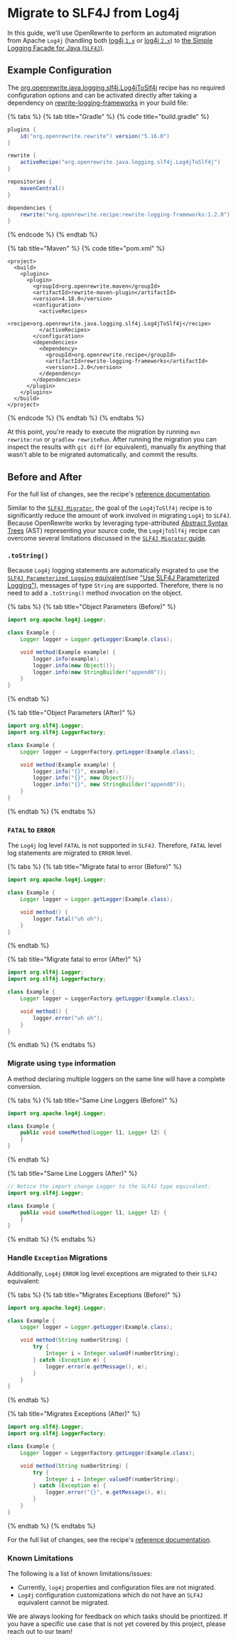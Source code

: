 # Migrate to SLF4J from Log4j

In this guide, we'll use OpenRewrite to perform an automated migration from Apache `Log4j` (handling both [log4j `1.x`]((https://logging.apache.org/log4j/1.2/)) or [log4j `2.x`]((https://logging.apache.org/log4j/2.x/))) to [the Simple Logging Facade for Java \(`SLF4J`\)](http://www.slf4j.org/).

## Example Configuration

The [org.openrewrite.java.logging.slf4j.Log4jToSlf4j](https://github.com/openrewrite/rewrite-docs/blob/master/reference/recipes/java/logging/slf4j/log4jtoslf4j.md) recipe has no required configuration options and can be activated directly after taking a dependency on [rewrite-logging-frameworks](https://github.com/openrewrite/rewrite-logging-frameworks) in your build file:

{% tabs %}
{% tab title="Gradle" %}
{% code title="build.gradle" %}
```groovy
plugins {
    id("org.openrewrite.rewrite") version("5.16.0")
}

rewrite {
    activeRecipe("org.openrewrite.java.logging.slf4j.Log4jToSlf4j")
}

repositories {
    mavenCentral()
}

dependencies {
    rewrite("org.openrewrite.recipe:rewrite-logging-frameworks:1.2.0")
}
```
{% endcode %}
{% endtab %}

{% tab title="Maven" %}
{% code title="pom.xml" %}
```markup
<project>
  <build>
    <plugins>
      <plugin>
        <groupId>org.openrewrite.maven</groupId>
        <artifactId>rewrite-maven-plugin</artifactId>
        <version>4.18.0</version>
        <configuration>
          <activeRecipes>
            <recipe>org.openrewrite.java.logging.slf4j.Log4jToSlf4j</recipe>
          </activeRecipes>
        </configuration>
        <dependencies>
          <dependency>
            <groupId>org.openrewrite.recipe</groupId>
            <artifactId>rewrite-logging-frameworks</artifactId>
            <version>1.2.0</version>
          </dependency>
        </dependencies>
      </plugin>
    </plugins>
  </build>
</project>
```
{% endcode %}
{% endtab %}
{% endtabs %}

At this point, you're ready to execute the migration by running `mvn rewrite:run` or `gradlew rewriteRun`. After running the migration you can inspect the results with `git diff` \(or equivalent\), manually fix anything that wasn't able to be migrated automatically, and commit the results.

## Before and After

For the full list of changes, see the recipe's [reference documentation](https://github.com/openrewrite/rewrite-docs/blob/master/reference/recipes/java/logging/slf4j/log4jtoslf4j.md).

Similar to the [`SLF4J Migrator`](http://www.slf4j.org/migrator.html), the goal of the `Log4jToSlf4j` recipe is to significantly reduce the amount of work involved in migrating `Log4j` to `SLF4J`. Because OpenRewrite works by leveraging type-attributed [Abstract Syntax Trees](../v1beta/abstract-syntax-trees.md) \(AST\) representing your source code, the `Log4jToSlf4j` recipe can overcome several limitations discussed in the [`SLF4J Migrator` guide](http://www.slf4j.org/migrator.html).

### `.toString()`

Because `Log4j` logging statements are automatically migrated to use the [`SLF4J Parameterized Logging` equivalent](http://www.slf4j.org/faq.html#logging_performance)\(see ["Use SLF4J Parameterized Logging"](https://github.com/openrewrite/rewrite-docs/blob/master/reference/recipes/java/logging/slf4j/parameterizedlogging.md)\), messages of type `String` are supported. Therefore, there is no need to add a `.toString()` method invocation on the object.

{% tabs %}
{% tab title="Object Parameters \(Before\)" %}
```java
import org.apache.log4j.Logger;

class Example {
    Logger logger = Logger.getLogger(Example.class);

    void method(Example example) {
        logger.info(example);
        logger.info(new Object());
        logger.info(new StringBuilder("append0"));
    }
}
```
{% endtab %}

{% tab title="Object Parameters \(After\)" %}
```java
import org.slf4j.Logger;
import org.slf4j.LoggerFactory;

class Example {
    Logger logger = LoggerFactory.getLogger(Example.class);

    void method(Example example) {
        logger.info("{}", example);
        logger.info("{}", new Object());
        logger.info("{}", new StringBuilder("append0"));
    }
}
```
{% endtab %}
{% endtabs %}

### `FATAL` to `ERROR`

The `Log4j` log level `FATAL` is not supported in `SLF4J`. Therefore, `FATAL` level log statements are migrated to `ERROR` level.

{% tabs %}
{% tab title="Migrate fatal to error \(Before\)" %}
```java
import org.apache.log4j.Logger;

class Example {
    Logger logger = Logger.getLogger(Example.class);

    void method() {
        logger.fatal("uh oh");
    }
}
```
{% endtab %}

{% tab title="Migrate fatal to error \(After\)" %}
```java
import org.slf4j.Logger;
import org.slf4j.LoggerFactory;

class Example {
    Logger logger = LoggerFactory.getLogger(Example.class);

    void method() {
        logger.error("uh oh");
    }
}
```
{% endtab %}
{% endtabs %}

### Migrate using `type` information

A method declaring multiple loggers on the same line will have a complete conversion.

{% tabs %}
{% tab title="Same Line Loggers \(Before\)" %}
```java
import org.apache.log4j.Logger;

class Example {
    public void someMethod(Logger l1, Logger l2) {
    }
}
```
{% endtab %}

{% tab title="Same Line Loggers \(After\)" %}
```java
// Notice the import change Logger to the SLF4J type equivalent:
import org.slf4j.Logger;

class Example {
    public void someMethod(Logger l1, Logger l2) {
    }
}
```
{% endtab %}
{% endtabs %}

### Handle `Exception` Migrations

Additionally, `Log4j` `ERROR` log level exceptions are migrated to their `SLF4J` equivalent:

{% tabs %}
{% tab title="Migrates Exceptions \(Before\)" %}
```java
import org.apache.log4j.Logger;

class Example {
    Logger logger = Logger.getLogger(Example.class);

    void method(String numberString) {
        try {
            Integer i = Integer.valueOf(numberString);
        } catch (Exception e) {
            logger.error(e.getMessage(), e);
        }
    }
}
```
{% endtab %}

{% tab title="Migrates Exceptions \(After\)" %}
```java
import org.slf4j.Logger;
import org.slf4j.LoggerFactory;

class Example {
    Logger logger = LoggerFactory.getLogger(Example.class);

    void method(String numberString) {
        try {
            Integer i = Integer.valueOf(numberString);
        } catch (Exception e) {
            logger.error("{}", e.getMessage(), e);
        }
    }
}
```
{% endtab %}
{% endtabs %}

For the full list of changes, see the recipe's [reference documentation](https://github.com/openrewrite/rewrite-docs/blob/master/reference/recipes/java/logging/slf4j/log4jtoslf4j.md).

### Known Limitations

The following is a list of known limitations/issues:

* Currently, `log4j` properties and configuration files are not migrated.
* `Log4j` configuration customizations which do not have an `SLF4J` equivalent cannot be migrated.

We are always looking for feedback on which tasks should be prioritized. If you have a specific use case that is not yet covered by this project, please reach out to our team!
